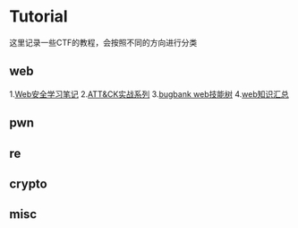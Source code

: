 # Tutorial
这里记录一些CTF的教程，会按照不同的方向进行分类

## web
1.[Web安全学习笔记](https://websec.readthedocs.io/zh/latest/)
2.[ATT&CK实战系列](http://vulnstack.qiyuanxuetang.net/vuln/)
3.[bugbank web技能树](https://skills.bugbank.cn/)
4.[web知识汇总](http://www.nmd5.com/test/index.php)
## pwn

## re

## crypto

## misc
